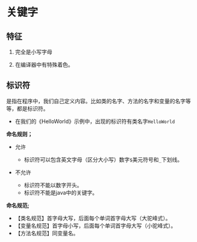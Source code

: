 # 关键字

## 特征

1. 完全是小写字母

2. 在编译器中有特殊着色。

## 标识符

是指在程序中，我们自己定义内容。比如类的名字、方法的名字和变量的名字等等，都是标识符。

- 在我们的《HelloWorld》示例中，出现的标识符有类名字`HelloWorld`

**命名规则；**

- 允许
  - 标识符可以包含英文字母（区分大小写）数字`$`美元符号和`_`下划线。

- 不允许

  - 标识符不能以数字开头。
  - 标识符不能是java中的关键字。

**命名规范;** 

- 【类名规范】首字母大写，后面每个单词首字母大写（大驼峰式）。
- 【变量名规范】首字母小写，后面每个单词首字母大写（小驼峰式）。
- 【方法名规范】同变量名。

